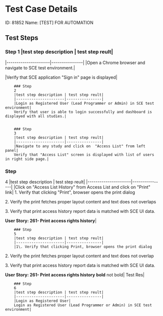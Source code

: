 
# Test Case Details
ID: 81852
Name: [TEST] FOR AUTOMATION
## Test Steps
        
### Step 1 |test step description | test step reult|
|----------------------|----------------|
|Open a Chrome browser and navigate to SCE test environment.|
        
|Verify that SCE application "Sign in" page is displayed|
        

        ### Step 
        2
        |test step description | test step reult|
        |----------------------|----------------|
        |Login as Registered User (Lead Programmer or Admin) in SCE test environment|
        Verify that user is able to login successfully and dashboard is displayed with all studies.|
        

        ### Step 
        3
        |test step description | test step reult|
        |----------------------|----------------|
        |Navigate to any study and click on  "Access List" from left panel|
        Verify that "Access List" screen is displayed with list of users in right side page.|
        

### Step 
4
|test step description | test step reult|
|----------------------|----------------|
|Click on "Access List History" from Access List and click on "Print" link|
1\. Verify that clicking "Print", browser opens the print dialog

  

2. Verify the print fetches proper layout content and text does not overlaps

  

3\. Verify that print access history report data is matched with SCE UI data.

  

**User Story: 261- Print access rights history**|
        

        ### Step 
        5
        |test step description | test step reult|
        |----------------------|----------------|
        |1\. Verify that clicking Print, browser opens the print dialog

  

2\. Verify the print fetches proper layout content and text does not overlap

  

3\. Verify that print access history report data is matched with SCE UI data.

  

**User Story: 261- Print access rights history** **bold** not bold|
        Test Res|
        

        ### Step 
        6
        |test step description | test step reult|
        |----------------------|----------------|
        |Login as Registered User|
        Login as Registered User (Lead Programmer or Admin) in SCE test environment|
        
